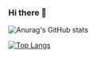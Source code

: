 ### Hi there 👋
![Anurag's GitHub stats](https://github-readme-stats.vercel.app/api?username=DevAritra&show_icons=true&theme=algolia)

[![Top Langs](https://github-readme-stats.vercel.app/api/top-langs/?username=anuraghazra&langs_count=8)](https://github.com/anuraghazra/github-readme-stats)








